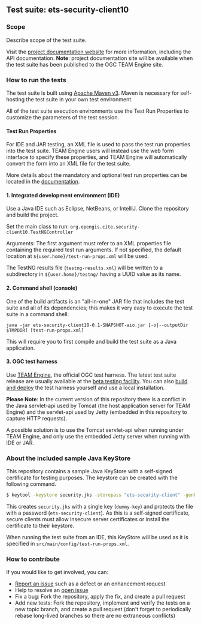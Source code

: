 ## Test suite: ets-security-client10

### Scope

Describe scope of the test suite.

Visit the [project documentation website][site docs]
for more information, including the API documentation. **Note**: project
documentation site will be available when the test suite has been
published to the OGC TEAM Engine site.

[site docs]: http://opengeospatial.github.io/ets-security-client10/

### How to run the tests

The test suite is built using [Apache Maven v3](https://maven.apache.org/). 
Maven is necessary for self-hosting the test suite in your own test
environment.

All of the test suite execution environments use the Test Run Properties
to customize the parameters of the test session.

#### Test Run Properties

For IDE and JAR testing, an XML file is used to pass the test run
properties into the test suite. TEAM Engine users will instead use the
web form interface to specify these properties, and TEAM Engine will
automatically convert the form into an XML file for the test suite.

More details about the mandatory and optional test run properties can
be located in the [documentation](src/site/markdown/index.md).

#### 1. Integrated development environment (IDE)

Use a Java IDE such as Eclipse, NetBeans, or IntelliJ. Clone the repository and build the project.

Set the main class to run: `org.opengis.cite.security-client10.TestNGController`

Arguments: The first argument must refer to an XML properties file containing the 
required test run arguments. If not specified, the default location at 
`${user.home}/test-run-props.xml` will be used.

The TestNG results file (`testng-results.xml`) will be written to a subdirectory
in `${user.home}/testng/` having a UUID value as its name.

#### 2. Command shell (console)

One of the build artifacts is an "all-in-one" JAR file that includes the test 
suite and all of its dependencies; this makes it very easy to execute the test 
suite in a command shell:

`java -jar ets-security-client10-0.1-SNAPSHOT-aio.jar [-o|--outputDir $TMPDIR] [test-run-props.xml]`

This will require you to first compile and build the test suite as a Java
application.

#### 3. OGC test harness

Use [TEAM Engine](https://github.com/opengeospatial/teamengine), the official OGC test harness.
The latest test suite release are usually available at the [beta testing facility](http://cite.opengeospatial.org/te2/). 
You can also [build and deploy](https://github.com/opengeospatial/teamengine) the test 
harness yourself and use a local installation.

**Please Note**: In the current version of this repository there is a 
conflict in the Java servlet-api used by Tomcat (the host application
server for TEAM Engine) and the servlet-api used by Jetty (embedded in
this repository to capture HTTP requests). 

A possible solution is to use the Tomcat servlet-api when running under
TEAM Engine, and only use the embedded Jetty server when running with
IDE or JAR.

### About the included sample Java KeyStore

This repository contains a sample Java KeyStore with a self-signed 
certificate for testing purposes. The keystore can be created with the 
following command.

```sh
$ keytool -keystore security.jks -storepass "ets-security-client" -genkey -alias dummy-key -dname "cn=ETS Test Operator, ou=None, o=None, c=us"
```

This creates `security.jks` with a single key (`dummy-key`) and protects the
file with a password (`ets-security-client`). As this is a self-signed 
certificate, secure clients must allow insecure server certificates or
install the certificate to their keystore.

When running the test suite from an IDE, this KeyStore will be used
as it is specified in `src/main/config/test-run-props.xml`.

### How to contribute

If you would like to get involved, you can:

* [Report an issue](https://github.com/opengeospatial/ets-securityclient10/issues) such as a defect or 
an enhancement request
* Help to resolve an [open issue](https://github.com/opengeospatial/ets-securityclient10/issues?q=is%3Aopen)
* Fix a bug: Fork the repository, apply the fix, and create a pull request
* Add new tests: Fork the repository, implement and verify the tests on a new topic branch, 
and create a pull request (don't forget to periodically rebase long-lived branches so 
there are no extraneous conflicts)

